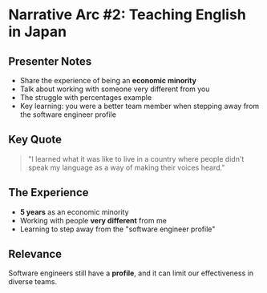 # Narrative Arc #2: Teaching English in Japan

## Presenter Notes
- Share the experience of being an **economic minority**
- Talk about working with someone very different from you
- The struggle with percentages example
- Key learning: you were a better team member when stepping away from the software engineer profile

## Key Quote
> "I learned what it was like to live in a country where people didn't speak my language as a way of making their voices heard."

## The Experience
- **5 years** as an economic minority
- Working with people **very different** from me
- Learning to step away from the "software engineer profile"

## Relevance
Software engineers still have a **profile**, and it can limit our effectiveness in diverse teams. 